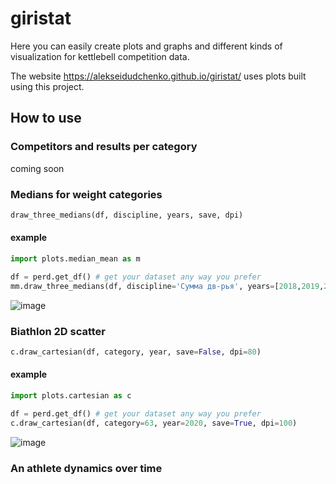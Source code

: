 # giristat

Here you can easily create plots and graphs and different kinds of visualization for kettlebell competition data. 

The website https://alekseidudchenko.github.io/giristat/ uses plots built using this project.

## How to use

### Competitors and results per category
coming soon

### Medians for weight categories
```python
draw_three_medians(df, discipline, years, save, dpi)
```

#### example
```python
import plots.median_mean as m

df = perd.get_df() # get your dataset any way you prefer 
mm.draw_three_medians(df, discipline='Сумма дв-рья', years=[2018,2019,2020],  save=True, dpi=80)
```
![image](https://alekseidudchenko.github.io/giristat/images/Median_catagories_BI_CR_%5B2018,%202019,%202020%5D.png)

### Biathlon 2D scatter
```python
c.draw_cartesian(df, category, year, save=False, dpi=80)
```

#### example
```python
import plots.cartesian as c

df = perd.get_df() # get your dataset any way you prefer 
c.draw_cartesian(df, category=63, year=2020, save=True, dpi=100)
```
![image](https://alekseidudchenko.github.io/giristat/images/snatch_jerck_scatter73_CR_2020.png)


### An athlete dynamics over time


